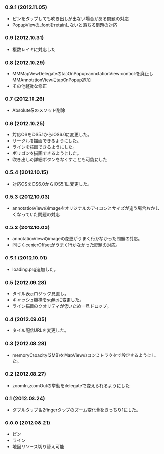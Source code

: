 ### 0.9.1 (2012.11.05)

* ピンをタップしても吹き出しが出ない場合がある問題の対応
* PopupViewの_fontをretainしないと落ちる問題の対応

### 0.9 (2012.10.31)

* 複数レイヤに対応した

### 0.8 (2012.10.29)

* MMMapViewDelegateのtapOnPopup:annotationView:control:を廃止しMMAnnotationViewにtapOnPopup追加
* その他軽微な修正

### 0.7 (2012.10.26)

* Absolute系のメソッド削除

### 0.6 (2012.10.25)

* 対応OSをiOS5.1からiOS6.0に変更した。
* サークルを描画できるようにした。
* ラインを描画できるようにした。
* ポリゴンを描画できるようにした。
* 吹き出しの詳細ボタンをなくすことも可能にした

### 0.5.4 (2012.10.15)

* 対応OSをiOS6.0からiOS5.1に変更した。

### 0.5.3 (2012.10.03)

* annotationViewのimageをオリジナルのアイコンとサイズが違う場合おかしくなっていた問題の対応

### 0.5.2 (2012.10.03)

* annotationViewのimageの変更がうまく行かなかった問題の対応。
* 同じくcenterOffsetがうまく行かなかった問題の対応。

### 0.5.1 (2012.10.01)

* loading.png追加した。

### 0.5 (2012.09.28)

* タイル表示ロジック見直し。
* キャッシュ機構をsqliteに変更した。
* ライン描画のクオリティが低いため一旦ドロップ。

### 0.4 (2012.09.05)

* タイル配信URLを変更した。

### 0.3 (2012.08.28)

* memoryCapacity(2MB)をMapViewのコンストラクタで設定するようにした。

### 0.2 (2012.08.27)

* zoomIn,zoomOutの挙動をdelegateで変えられるようにした

### 0.1 (2012.08.24)

* ダブルタップ＆2fingerタップのズーム変化量をきっちり1にした。

### 0.0.0 (2012.08.21)

* ピン
* ライン
* 地図リソース切り替え可能